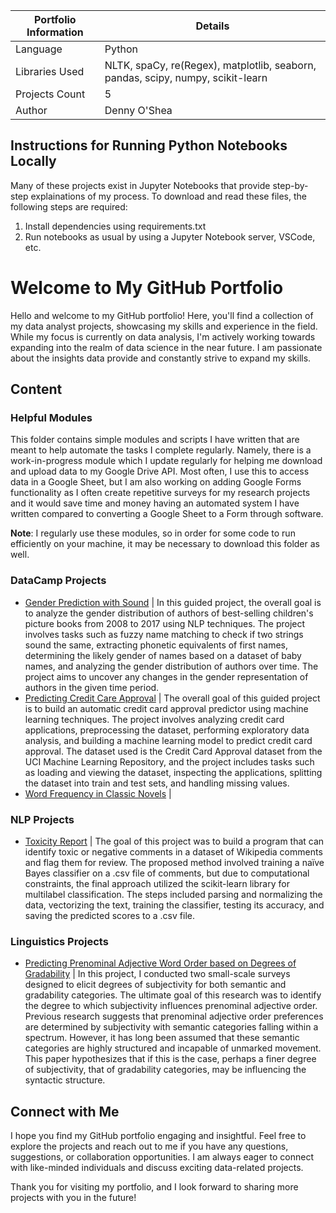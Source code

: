 | <strong>Portfolio Information</strong> | <strong>Details</strong> |
| -------------------------------------- | ------- |
| Language | Python |
| Libraries Used | NLTK, spaCy, re(Regex), matplotlib, seaborn, pandas, scipy, numpy, scikit-learn|
| Projects Count | 5 |
| Author | Denny O'Shea |

## Instructions for Running Python Notebooks Locally

Many of these projects exist in Jupyter Notebooks that provide step-by-step explainations of my process. To download and read these files, the following steps are required:

  1. Install dependencies using requirements.txt
  2. Run notebooks as usual by using a Jupyter Notebook server, VSCode, etc.

# Welcome to My GitHub Portfolio

Hello and welcome to my GitHub portfolio! Here, you'll find a collection of my data analyst projects, showcasing my skills and experience in the field. While my focus is currently on data analysis, I'm actively working towards expanding into the realm of data science in the near future. I am passionate about the insights data provide and constantly strive to expand my skills.

## Content

### Helpful Modules

This folder contains simple modules and scripts I have written that are meant to help automate the tasks I complete regularly. Namely, there is a work-in-progress module which I update regularly for helping me download and upload data to my Google Drive API. Most often, I use this to access data in a Google Sheet, but I am also working on adding Google Forms functionality as I often create repetitive surveys for my research projects and it would save time and money having an automated system I have written compared to converting a Google Sheet to a Form through software.

<strong>Note</strong>: I regularly use these modules, so in order for some code to run efficiently on your machine, it may be necessary to download this folder as well.

### DataCamp Projects
  - [Gender Prediction with Sound](https://github.com/DenjaminPip/portfolio/tree/main/datacamp_projects/gender_prediction_with_sound) | In this guided project, the overall goal is to analyze the gender distribution of authors of best-selling children's picture books from 2008 to 2017 using NLP techniques. The project involves tasks such as fuzzy name matching to check if two strings sound the same, extracting phonetic equivalents of first names, determining the likely gender of names based on a dataset of baby names, and analyzing the gender distribution of authors over time. The project aims to uncover any changes in the gender representation of authors in the given time period.
  - [Predicting Credit Care Approval](https://github.com/DenjaminPip/portfolio/tree/main/datacamp_projects/predicting_credit_card_approval) | The overall goal of this guided project is to build an automatic credit card approval predictor using machine learning techniques. The project involves analyzing credit card applications, preprocessing the dataset, performing exploratory data analysis, and building a machine learning model to predict credit card approval. The dataset used is the Credit Card Approval dataset from the UCI Machine Learning Repository, and the project includes tasks such as loading and viewing the dataset, inspecting the applications, splitting the dataset into train and test sets, and handling missing values.
  - [Word Frequency in Classic Novels](https://github.com/DenjaminPip/portfolio/tree/main/datacamp_projects/word_frequency_in_classic_novels) | 

### NLP Projects
  - [Toxicity Report](https://github.com/DenjaminPip/portfolio/tree/main/nlp_projects/flagging_toxic_comments) | The goal of this project was to build a program that can identify toxic or negative comments in a dataset of Wikipedia comments and flag them for review. The proposed method involved training a naïve Bayes classifier on a .csv file of comments, but due to computational constraints, the final approach utilized the scikit-learn library for multilabel classification. The steps included parsing and normalizing the data, vectorizing the text, training the classifier, testing its accuracy, and saving the predicted scores to a .csv file.

### Linguistics Projects
  - [Predicting Prenominal Adjective Word Order based on Degrees of Gradability](https://github.com/DenjaminPip/portfolio/tree/main/linguistic_projects/gradability_syntax) | In this project, I conducted two small-scale surveys designed to elicit degrees of subjectivity for both semantic and gradability categories. The ultimate goal of this research was to identify the degree to which subjectivity influences prenominal adjective order. Previous research suggests that prenominal adjective order preferences are determined by subjectivity with semantic categories falling within a spectrum. However, it has long been assumed that these semantic categories are highly structured and incapable of unmarked movement. This paper hypothesizes that if this is the case, perhaps a finer degree of subjectivity, that of gradability categories, may be influencing the syntactic structure.

## Connect with Me

I hope you find my GitHub portfolio engaging and insightful. Feel free to explore the projects and reach out to me if you have any questions, suggestions, or collaboration opportunities. I am always eager to connect with like-minded individuals and discuss exciting data-related projects.

Thank you for visiting my portfolio, and I look forward to sharing more projects with you in the future!